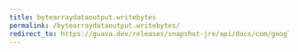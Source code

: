 ```yaml
---
title: bytearraydataoutput.writebytes
permalink: /bytearraydataoutput.writebytes/
redirect_to: https://guava.dev/releases/snapshot-jre/api/docs/com/google/common/io/ByteArrayDataOutput.html#writeBytes-java.lang.String-
---
```

